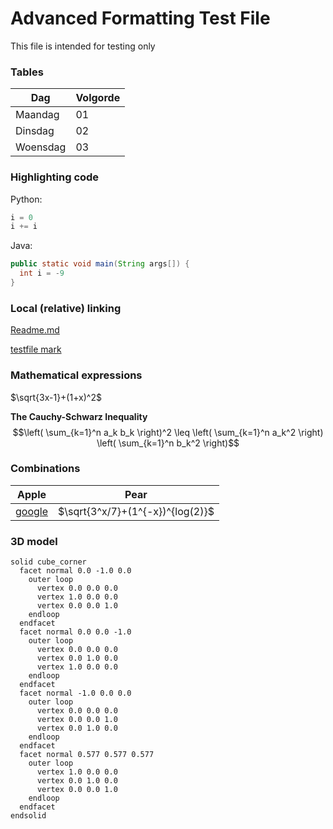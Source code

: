 # Advanced Formatting Test File
This file is intended for testing only

### Tables

 | **Dag** | **Volgorde** |
 | - | - |
 | Maandag | 01 |
 | Dinsdag | 02 |
 | Woensdag | 03 |

### Highlighting code
Python:
```python
i = 0
i += i
```

Java:
```java
public static void main(String args[]) {
  int i = -9
}
```

### Local (relative) linking
[Readme.md](/README.md) <!-- Case sensitive -->

[testfile mark](/testfilemark)

### Mathematical expressions
$\sqrt{3x-1}+(1+x)^2$

**The Cauchy-Schwarz Inequality**
$$\left( \sum_{k=1}^n a_k b_k \right)^2 \leq \left( \sum_{k=1}^n a_k^2 \right) \left( \sum_{k=1}^n b_k^2 \right)$$

### Combinations

| Apple | Pear |
| - | - |
| [google](www.google.com) | $\sqrt{3^x/7}+(1^{-x})^{log(2)}$ |

### 3D model
```stl
solid cube_corner
  facet normal 0.0 -1.0 0.0
    outer loop
      vertex 0.0 0.0 0.0
      vertex 1.0 0.0 0.0
      vertex 0.0 0.0 1.0
    endloop
  endfacet
  facet normal 0.0 0.0 -1.0
    outer loop
      vertex 0.0 0.0 0.0
      vertex 0.0 1.0 0.0
      vertex 1.0 0.0 0.0
    endloop
  endfacet
  facet normal -1.0 0.0 0.0
    outer loop
      vertex 0.0 0.0 0.0
      vertex 0.0 0.0 1.0
      vertex 0.0 1.0 0.0
    endloop
  endfacet
  facet normal 0.577 0.577 0.577
    outer loop
      vertex 1.0 0.0 0.0
      vertex 0.0 1.0 0.0
      vertex 0.0 0.0 1.0
    endloop
  endfacet
endsolid
```
